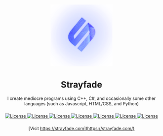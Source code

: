 <div align="center">
    <img style="width: 200px; height: 200px" src="./logo.png"/>
    <h1>Strayfade</h1>
</div>
    
<p align="center">I create mediocre programs using C++, C#, and occasionally some other languages (such as Javascript, HTML/CSS, and Python)</p>

###

<div align="center">
  <a href="https://youtube.com/Strayfade">
    <img alt="License" src="https://img.shields.io/badge/-YouTube-FF0000?style=for-the-badge&logo=Youtube&logoColor=white"/>
  </a>
  <a href="https://twitter.com/Strayfade">
    <img alt="License" src="https://img.shields.io/badge/-Twitter-1DA1F2?style=for-the-badge&logo=Twitter&logoColor=white"/>
  </a>
  <a href="https://instagram.com/strayfade_">
    <img alt="License" src="https://img.shields.io/badge/-Instagram-E4405F?style=for-the-badge&logo=Instagram&logoColor=white"/>
  </a>
  <a href="https://twitch.tv/strayfade_">
    <img alt="License" src="https://img.shields.io/badge/-Twitch-9146FF?style=for-the-badge&logo=Twitch&logoColor=white"/>
  </a>
  <a href="https://www.deviantart.com/strayfade">
    <img alt="License" src="https://img.shields.io/badge/-DeviantArt-05CC47?style=for-the-badge&logo=DeviantArt&logoColor=white"/>
  </a>
  <a href="https://www.crunchyroll.com/user/RealStrayfade">
    <img alt="License" src="https://img.shields.io/badge/-Crunchyroll-F47521?style=for-the-badge&logo=Crunchyroll&logoColor=white"/>
  </a>
  <a href="http://discord.gg/ydDddFn">
    <img alt="License" src="https://img.shields.io/badge/-Discord-5865F2?style=for-the-badge&logo=Discord&logoColor=white"/>
  </a>
</div>

### 
    
<div align="center">
    
[Visit https://strayfade.com](https://strayfade.com/)
   
</div> 




